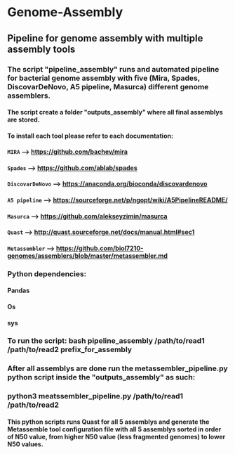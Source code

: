 # Genome-Assembly
## Pipeline for genome assembly with multiple assembly tools
### The script "pipeline_assembly" runs and automated pipeline for bacterial genome assembly with five (Mira, Spades, DiscovarDeNovo, A5 pipeline, Masurca) different genome assemblers. 
#### The script create a folder "outputs_assembly" where all final assemblys are stored.
#### To install each tool please refer to each documentation:
#### `MIRA` -->  https://github.com/bachev/mira
#### `Spades` --> https://github.com/ablab/spades
#### `DiscovarDeNovo` --> https://anaconda.org/bioconda/discovardenovo
#### `A5 pipeline` --> https://sourceforge.net/p/ngopt/wiki/A5PipelineREADME/
#### `Masurca` --> https://github.com/alekseyzimin/masurca
#### `Quast` --> http://quast.sourceforge.net/docs/manual.html#sec1
#### `Metassembler` --> https://github.com/biol7210-genomes/assemblers/blob/master/metassembler.md
### Python dependencies:
#### Pandas
#### Os
#### sys
### To run the script: bash pipeline_assembly /path/to/read1 /path/to/read2 prefix_for_assembly
### After all assemblys are done run the metassembler_pipeline.py python script inside the "outputs_assembly" as such: 
### python3 meatssembler_pipeline.py /path/to/read1 /path/to/read2
#### This python scripts runs Quast for all 5 assemblys and generate the Metassemble tool configuration file with all 5 assemblys sorted in order of N50 value, from higher N50 value (less fragmented genomes) to lower N50 values.
